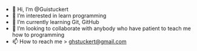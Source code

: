 - 👋 Hi, I’m @Guistuckert
- 👀 I’m interested in learn programming
- 🌱 I’m currently learning Git, GitHub 
- 💞️ I’m looking to collaborate with anybody who have patient to teach me how to programming
- 📫 How to reach me > ghstuckert@gmail.com

<!---
Guistuckert/Guistuckert is a ✨ special ✨ repository because its `README.md` (this file) appears on your GitHub profile.
You can click the Preview link to take a look at your changes.
--->
